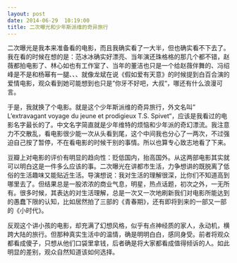 ```yaml
---
layout: post
date: 2014-06-29  10:19:00
title: 二次曝光和少年斯派维的奇异旅行
---
```


<p>
二次曝光是我本来准备看的电影，而且我确实看了一大半，但也确实看不下去了。我在看的时候在想的是：范冰冰确实好漂亮、当年演还珠格格的那几个都不错，赵薇都拍电影了、林心如也有工作室了、当年的董洁也只是一个给赵薇伴舞的、冯绍峰是不是和杨幂有一腿、、、就像龙斌在说《假如爱有天意》的时候提到白百合演的爱情电影，观众看到她可能想到也只是”你牙不好吧，大叔“，哪还有什么浪漫可言。

<!--more-->
于是，我就换了个电影。就是这个少年斯派维的奇异旅行，外文名叫”
L’extravagant voyage du jeune et prodigieux T.S.
Spivet“，应该是我看过的电影名字最长的了。中文名字简直就是少年维特的烦恼和少年派的奇幻漂流。我注意力不交散乱，看电影很少能一次从头看到尾，这个中间我也分心了一两次，不过强迫自己按了暂停，不在看电影的时候干别的事情。所以也算专心致志地看了下来。

豆瓣上对电影的评价有明显的趋向性：贬低国内，抬高国外。从这两部电影其实就可以明白这是一件多么应该的事。二次曝光在讲都市生活，力争想讲的既脱离了低俗的生活趣味又能贴近生活。导演想说：我对生活的理解很深，比你们不知道高到哪里去了。但结果总是一股浓浓的商业气息，明星，热点话题，初次之外，一无所有。很多时候，其表达的对生活理解，总是一次又一次地刷新我们对电影所能达到的愚蠢下限的认知，比如居然拍了三部的《青春期》，还有即将到来的一部又一部的《小时代》。

反观这个讲小孩的电影，却充满了幻想风格，似乎有点神经质的家人，永动机，横跨大陆的旅行。但那种真实生活中的温情，确是明明白白，感同身受。前者将观众都看成傻子，只想从他们口袋里拿钱，后者确是将大家都看成值得倾诉的人。如此明显的差别，观众自然知道该如何选择。

</p>
